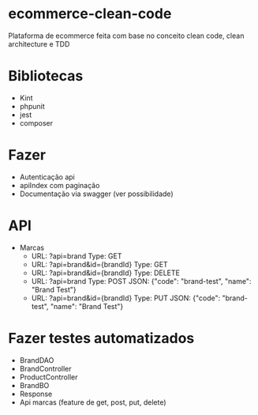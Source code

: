 # ecommerce-clean-code
Plataforma de ecommerce feita com base no conceito clean code, clean architecture e TDD

# Bibliotecas
- Kint
- phpunit
- jest
- composer

# Fazer
- Autenticação api
- apiIndex com paginação
- Documentação via swagger (ver possibilidade)

# API
- Marcas
  - URL: ?api=brand Type: GET
  - URL: ?api=brand&id={brandId} Type: GET
  - URL: ?api=brand&id={brandId} Type: DELETE
  - URL: ?api=brand Type: POST JSON: {"code": "brand-test", "name": "Brand Test"}
  - URL: ?api=brand&id={brandId} Type: PUT JSON: {"code": "brand-test", "name": "Brand Test"}

# Fazer testes automatizados
- BrandDAO
- BrandController
- ProductController
- BrandBO
- Response
- Api marcas (feature de get, post, put, delete)
